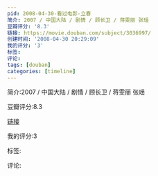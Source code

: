 ```yaml
---
pid: 2008-04-30-看过电影-立春
简介: 2007 / 中国大陆 / 剧情 / 顾长卫 / 蒋雯丽 张瑶
豆瓣评分: '8.3'
链接: https://movie.douban.com/subject/3036997/
创建时间: '2008-04-30 20:29:09'
我的评分: '3'
标签:
评论:
tags: [douban]
categories: [timeline]
---
```

简介:2007 / 中国大陆 / 剧情 / 顾长卫 / 蒋雯丽 张瑶

豆瓣评分:8.3

[链接](https://movie.douban.com/subject/3036997/)

我的评分:3

标签:

评论:

